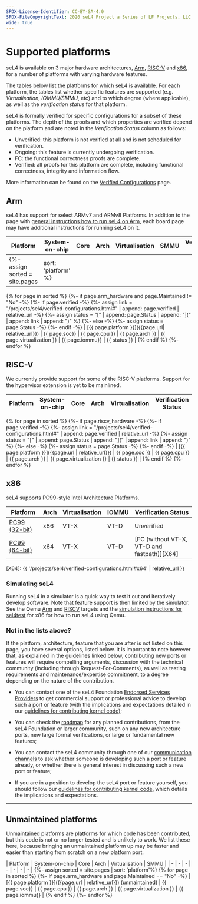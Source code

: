 ```yaml
---
SPDX-License-Identifier: CC-BY-SA-4.0
SPDX-FileCopyrightText: 2020 seL4 Project a Series of LF Projects, LLC.
wide: true
---
```


# Supported platforms

seL4 is available on 3 major hardware architectures, [Arm](#arm),
[RISC-V](#risc-v) and [x86](#x86), for a number of platforms with varying
hardware features.

The tables below list the platforms for which seL4 is available. For each
platform, the tables list whether specific features are supported (e.g.
*Virtualisation*, *IOMMU/SMMU*, etc) and to which degree (where applicable), as
well as the *verification status* for that platform.

seL4 is formally verified for specific configurations for a subset of these
platforms. The depth of the proofs and which properties are verified depend on
the platform and are noted in the *Verification Status* column as follows:

* Unverified: this platform is not verified at all and is not scheduled for verification.
* Ongoing: this feature is currently undergoing verification.
* FC: the functional correctness proofs are complete.
* Verified: all proofs for this platform are complete, including functional
  correctness, integrity and information flow.

More information can be found on the [Verified Configurations](../projects/sel4/verified-configurations.md) page.

## Arm

seL4 has support for select ARMv7 and ARMv8 Platforms. In addition to the page
with [general instructions how to run seL4 on Arm](GeneralARM.html), each board
page may have additional instructions for running seL4 on it.

| Platform                                      | System-on-chip            | Core             | Arch  | Virtualisation | SMMU              | Verification Status   |
| - | - | - | - | - | - | - |
{%- assign sorted = site.pages | sort: 'platform' %}
{% for page in sorted %}
{%- if page.arm_hardware and page.Maintained != "No" -%}
{%-   if page.verified -%}
{%-    assign link = "/projects/sel4/verified-configurations.html#" | append: page.verified | relative_url -%}
{%-    assign status = "[" | append: page.Status | append: "](" | append: link | append: ")" %}
{%-   else -%}
{%-    assign status = page.Status -%}
{%-   endif -%}
| [{{ page.platform }}]({{page.url| relative_url}}) | {{ page.soc}} | {{ page.cpu }} | {{ page.arch }} | {{ page.virtualization }} | {{ page.iommu}} | {{ status }} |
{% endif %}
{%- endfor %}


## RISC-V

We currently provide support for some of the RISC-V platforms. Support for the hypervisor extension is yet to be mainlined.

| Platform | System-on-chip | Core | Arch | Virtualisation | Verification Status |
| -        |  -             | -    | -    | -              | -                   |
{% for page in sorted %}
{%- if page.riscv_hardware -%}
{%-   if page.verified -%}
{%-    assign link = "/projects/sel4/verified-configurations.html#" | append: page.verified | relative_url -%}
{%-    assign status = "[" | append: page.Status | append: "](" | append: link | append: ")" %}
{%-   else -%}
{%-    assign status = page.Status -%}
{%-   endif -%}
| [{{ page.platform }}]({{page.url | relative_url}}) | {{ page.soc }} | {{ page.cpu }} | {{ page.arch }} | {{ page.virtualization }} | {{ status }} |
{% endif %}
{%- endfor %}

## x86

seL4 supports PC99-style Intel Architecture Platforms.

| Platform              | Arch | Virtualisation | IOMMU | Verification Status                  |
| -                     |  -   | -              | -     | -                                    |
| [PC99 (32-bit)](IA32.html) | x86  | VT-X           | VT-D  | Unverified                        |
| [PC99 (64-bit)](IA32.html) | x64  | VT-X           | VT-D  | [FC (without VT-X, VT-D and fastpath)][X64] |

[X64]: {{ '/projects/sel4/verified-configurations.html#x64' | relative_url }}


### Simulating seL4

Running seL4 in a simulator is a quick way to test it out and iteratively
develop software. Note that feature support is then limited by the simulator.
See the Qemu [Arm](qemu-arm-virt.html) and [RISCV](qemu-riscv-virt.html) targets
and the [simulation instructions for sel4test](/projects/sel4test/#running-it)
for x86 for how to run seL4 using Qemu.

### Not in the lists above?

If the platform, architecture, feature that you are after is not listed on this page,
you have several options, listed below. It is important to note however that, as
explained in the guidelines linked below, contributing new ports or features will require
compelling arguments, discussion with the technical community (including through
Request-For-Comments), as well as testing requirements and maintenance/expertise
commitment, to a degree depending on the nature of the contribution.


- You can contact one of the seL4 Foundation [Endorsed Services
  Providers](https://sel4.systems/Foundation/Services/) to get commercial
  support or professional advice to develop such a port or feature (with the
  implications and expectations detailed in our [guidelines for contributing
  kernel code](../projects/sel4/kernel-contribution.html));

- You can check the [roadmap](https://sel4.systems/roadmap.html) for any planned
  contributions, from the seL4 Foundation or larger community, such on any new
  architecture ports, new large formal verifications, or large or fundamental
  new features;

- You can contact the seL4 community through one of our [communication
  channels](https://sel4.systems/contact/) to ask whether someone is developing
  such a port or feature already, or whether there is general interest in discussing
  such a new port or feature;

- If you are in a position to develop the seL4 port or feature yourself, you
  should follow our [guidelines for contributing kernel
  code](../projects/sel4/kernel-contribution.html), which details the
  implications and expectations.

---

<div class="prose-p:text-lighter prose-td:text-lighter prose-th:text-light prose-h2:text-lighter prose-a:text-lighter" markdown="1">

## Unmaintained platforms

Unmaintained platforms are platforms for which code has been contributed, but
this code is not or no longer tested and is unlikely to work. We list these
here, because bringing an unmaintained platform up may be faster and easier than
starting from scratch on a new platform port.

| Platform | System-on-chip | Core | Arch | Virtualisation | SMMU |
| - | - | - | - | - | - | - |
{%- assign sorted = site.pages | sort: 'platform'%}
{% for page in sorted %}
{%- if page.arm_hardware and page.Maintained == "No" -%}
| [{{ page.platform }}]({{page.url | relative_url}}) (unmaintained) | {{ page.soc}} | {{ page.cpu }} | {{ page.arch }} | {{ page.virtualization }} | {{ page.iommu}} |
{% endif %}
{%- endfor %}

</div>
